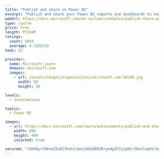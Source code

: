```yaml
---
title: "Publish and share in Power BI"
excerpt: "Publish and share your Power BI reports and dashboards to teammates in your organization or to everyone on the web."
webUrl: https://docs.microsoft.com/en-us/learn/modules/publish-share-power-bi/
type: course
price: Free
length: PT1H4M
ratings:
  count: 5059
  average: 4.7268233
heat: 52

provider:
  name: Microsoft Learn
  domain: microsoft.com
  images:
    - url: /assets/images/organizations/microsoft.com-50x50.jpg
      width: 50
      height: 50

levels:
  - Intermediate

topics:
  - Power BI

images:
  - url: https://docs.microsoft.com/learn/achievements/publish-and-share-with-power-bi-desktop-social.png
    width: 800
    height: 400
    isCached: true

secured: "sIKO9y+lHO+eCRaOI3hoSJ/AeoJ48aODO2Rrye4p2F2jzpN1r3DuVlaqUV/UwuOv20O3kExVgs7SoScWMovRyXXhpdcVIG8GliYIXnqEZLfJJ0Hw16+8ne+un/ah3UTAR+3K1XzTJ4NsZhxN1GpCXZA2ENhRmk7MxAmIjtvPLrqdVKOtiywLQ4pauI0oUs7wSzBySjAwYXxH8NpKpRhu4GjztDGA9/MocjeH6+pQKU4U0ClJ/fCwx5pyXM4kxkwFg7HBbbAb/gF4Gf4/6ctQJ2R1BTbBke14zo51RRSfywSdltNTtJ5QIJFkxaY3go8hpLg+2zQ8GXrnvp4ztOjwTgESI5krYD62zZg8+WOpBzPhr9/SgUTSzcZ6Er6JivJL85Yi2xZhj/+TEt/y7Hd6lGUykx/TgNjl9ZHoXeziGLk=;IT+m38bdH2UtpxQZXGDCIQ=="
---
```


